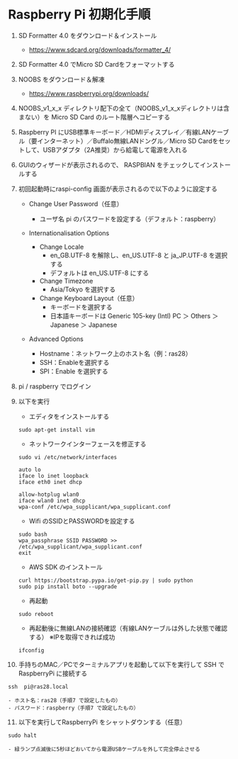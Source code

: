 # Raspberry Pi 初期化手順1. SD Formatter 4.0 をダウンロード＆インストール	* https://www.sdcard.org/downloads/formatter_4/2. SD Formatter 4.0 でMicro SD Cardをフォーマットする3. NOOBS をダウンロード＆解凍	* https://www.raspberrypi.org/downloads/4. NOOBS_v1_x_x ディレクトリ配下の全て（NOOBS_v1_x_xディレクトリは含まない）を Micro SD Card のルート階層へコピーする5. Raspberry PI にUSB標準キーボード／HDMIディスプレイ／有線LANケーブル（要インターネット）／Buffalo無線LANドングル／Micro SD Cardをセットして、USBアダプタ（2A推奨）から給電して電源を入れる6. GUIのウィザードが表示されるので、 RASPBIAN をチェックしてインストールする7. 初回起動時にraspi-config 画面が表示されるので以下のように設定する	* Change User Password（任意）		- ユーザ名 pi のパスワードを設定する（デフォルト：raspberry）	* Internationalisation Options		- Change Locale			- en_GB.UTF-8 を解除し、en_US.UTF-8 と ja_JP.UTF-8 を選択する			- デフォルトは en_US.UTF-8 にする		- Change Timezone			- Asia/Tokyo を選択する		- Change Keyboard Layout（任意）			- キーボードを選択する			- 日本語キーボードは Generic 105-key (Intl) PC ＞ Others ＞ Japanese ＞ Japanese	* Advanced Options		- Hostname：ネットワーク上のホスト名（例：ras28）		- SSH：Enableを選択する		- SPI：Enable を選択する8. pi / raspberry でログイン9. 以下を実行	* エディタをインストールする	```	sudo apt-get install vim	```	* ネットワークインターフェースを修正する	```	sudo vi /etc/network/interfaces	```	```	auto lo	iface lo inet loopback	iface eth0 inet dhcp	allow-hotplug wlan0	iface wlan0 inet dhcp	wpa-conf /etc/wpa_supplicant/wpa_supplicant.conf	```	* Wifi のSSIDとPASSWORDを設定する	```	sudo bash	wpa_passphrase SSID PASSWORD >> /etc/wpa_supplicant/wpa_supplicant.conf	exit	```	* AWS SDK のインストール	```	curl https://bootstrap.pypa.io/get-pip.py | sudo python	sudo pip install boto --upgrade	```	* 再起動	```	sudo reboot	```	* 再起動後に無線LANの接続確認（有線LANケーブルは外した状態で確認する）	※IPを取得できれば成功	```	ifconfig	```10. 手持ちのMAC／PCでターミナルアプリを起動して以下を実行して SSH で RaspberryPi に接続する```ssh  pi@ras28.local```	- ホスト名：ras28（手順7 で設定したもの）	- パスワード：raspberry（手順7 で設定したもの）11. 以下を実行してRaspberryPi をシャットダウンする（任意）```sudo halt```	- 緑ランプ点滅後に5秒ほどおいてから電源USBケーブルを外して完全停止させる
